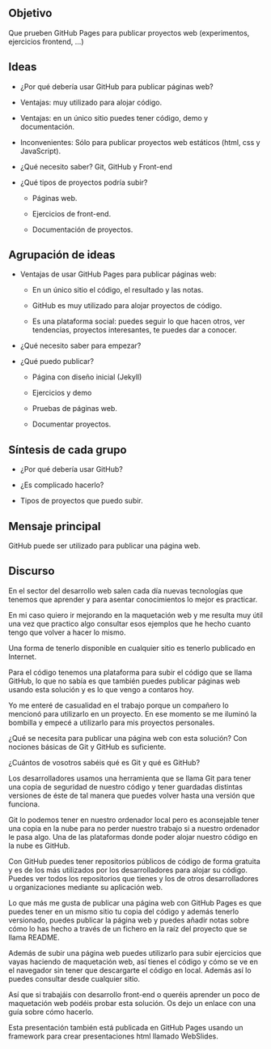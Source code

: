 ## Objetivo

Que prueben GitHub Pages para publicar proyectos web (experimentos, ejercicios frontend, ...)

## Ideas

- ¿Por qué debería usar GitHub para publicar páginas web?

- Ventajas: muy utilizado para alojar código.

- Ventajas: en un único sitio puedes tener código, demo y documentación.

- Inconvenientes: Sólo para publicar proyectos web estáticos (html, css y JavaScript).

- ¿Qué necesito saber? Git, GitHub y Front-end

- ¿Qué tipos de proyectos podría subir? 

    - Páginas web.

    - Ejercicios de front-end.

    - Documentación de proyectos.

## Agrupación de ideas

- Ventajas de usar GitHub Pages para publicar páginas web:

    - En un único sitio el código, el resultado y las notas.

    - GitHub es muy utilizado para alojar proyectos de código. 
    
    - Es una plataforma social: puedes seguir lo que hacen otros, ver tendencias, proyectos interesantes, te puedes dar a conocer.

- ¿Qué necesito saber para empezar? 

- ¿Qué puedo publicar? 

    - Página con diseño inicial (Jekyll)

    - Ejercicios y demo

    - Pruebas de páginas web.

    - Documentar proyectos.

## Síntesis de cada grupo

- ¿Por qué debería usar GitHub?

- ¿Es complicado hacerlo?

- Tipos de proyectos que puedo subir.

## Mensaje principal

GitHub puede ser utilizado para publicar una página web.

## Discurso

En el sector del desarrollo web salen cada día nuevas tecnologías que tenemos que aprender y para asentar conocimientos lo mejor es practicar.

En mi caso quiero ir mejorando en la maquetación web y me resulta muy útil una vez que practico algo consultar esos ejemplos que he hecho cuanto tengo que volver a hacer lo mismo.

Una forma de tenerlo disponible en cualquier sitio es tenerlo publicado en Internet.

Para el código tenemos una plataforma para subir el código que se llama GitHub, lo que no sabía es que también puedes publicar páginas web usando esta solución y es lo que vengo a contaros hoy.

Yo me enteré de casualidad en el trabajo porque un compañero lo mencionó para utilizarlo en un proyecto. En ese momento se me iluminó la bombilla y empecé a utilizarlo para mis proyectos personales.

¿Qué se necesita para publicar una página web con esta solución? Con nociones básicas de Git y GitHub es suficiente.

¿Cuántos de vosotros sabéis qué es Git y qué es GitHub?

Los desarrolladores usamos una herramienta que se llama Git para tener una copia de seguridad de nuestro código y tener guardadas distintas versiones de éste de tal manera que puedes volver hasta una versión que funciona.

Git lo podemos tener en nuestro ordenador local pero es aconsejable tener una copia en la nube para no perder nuestro trabajo si a nuestro ordenador le pasa algo. Una de las plataformas donde poder alojar nuestro código en la nube es GitHub.

Con GitHub puedes tener repositorios públicos de código de forma gratuita y es de los más utilizados por los desarrolladores para alojar su código. Puedes ver todos los repositorios que tienes y los de otros desarrolladores u organizaciones mediante su aplicación web.

Lo que más me gusta de publicar una página web con GitHub Pages es que puedes tener en un mismo sitio tu copia del código y además tenerlo versionado, puedes publicar la página web y puedes añadir notas sobre cómo lo has hecho a través de un fichero en la raíz del proyecto que se llama README.

Además de subir una página web puedes utilizarlo para subir ejercicios que vayas haciendo de maquetación web, así tienes el código y cómo se ve en el navegador sin tener que descargarte el código en local. Además así lo puedes consultar desde cualquier sitio.

Así que si trabajáis con desarrollo front-end o queréis aprender un poco de maquetación web podéis probar esta solución. Os dejo un enlace con una guía sobre cómo hacerlo.

Esta presentación también está publicada en GitHub Pages usando un framework para crear presentaciones html llamado WebSlides.